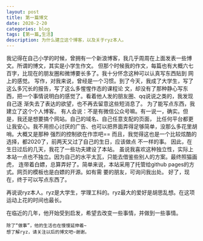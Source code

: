 ```yaml
---
layout: post
title: 第一篇博文
date: 2020-2-20
categories: blog
tags: [第一篇,生活]
description: 为什么建立这个博客，以及关于ryz本人。
---
```

我记得在自己小学的时候，曾拥有一个新浪博客，我几乎周周在上面发表一些博文。所谓的博文，其实是小学生作文。
但那个时候我的作文，每篇也有大概六七百字，比现在的朋友圈和微博要长多了。我十分怀念这种可以认真写东西贴到
网上的感觉。
写作，对我来说，曾经是一个习惯。到了今天，我成了大学生，写了这么多冗长的报告，写了这么多惺惺作态的课程论
文，却没有了那种静心写东西，把一个事情说明白的感觉了。看着他人发的朋友圈、qq说说之类的，我发现自己逐
渐失去了表达的欲望，也不再去留意这些短消息了。
为了能写点东西，我建立了这个个人博客。
有人会说：不是有微信公众号嘛。有一说一，确实。但是，我还是想要搞个网站。自己的域名、自己任意支配的页面，
比任何平台都更让我安心。我不用担心讨厌的广告、也可以把界面弄得足够简单，没那么多花里胡哨。大概又是那种
强烈的控制欲在作祟吧== 而且，我觉得这也是一个比较炫酷的选择，都2020了，前两天又过了自己的生日，应该做点
不一样的事。
因此，在生日过后的几天，我花了一些功夫建设了本站。
虽说我喜欢这种独立性，实际上本站一点也不独立。因为自己的水平太瓦，只能去借鉴些别人的方案。最终照猫画虎，
连带着白嫖，总算弄好了。简单来说，本站采用了托管给github pages的方式。网页的模板也是白嫖的开源。如有需
要的朋友，可询问我出处。
好了，现在，终于可以写点东西了。
    
再说说ryz本人。ryz是大学生，学理工科的。ryz最大的爱好是胡思乱想。在这项运动上花的时间也最长。
    
在临近的几年，他开始受到启发，希望去改变一些事情，并做到一些事情。
    
    除了“做事”，他的生活也在慢慢延伸着~
    想了解ryz，请关注以后的博文吧~谢谢。
    
    
    













